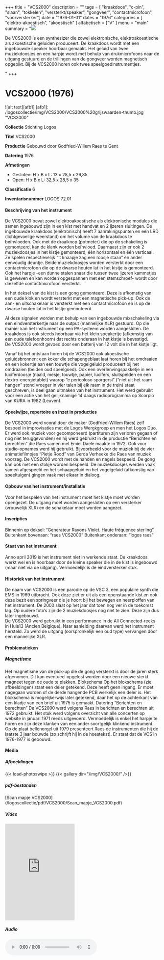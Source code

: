 ﻿+++
title = "VCS2000"
description = ""
tags = [
"kraakdoos", "c-pin", "slaan", "tokkelen", "versterkt/speaker", "gongveer", "contactmicrofoon", "voorversterker"]
date = "1976-01-01"
dates = "1976"
categories = [
"elektro-akoestisch", "akoestisch"
]
alfabetisch = ["V"
]
menu = "main"
summary = "<a href='/logoscollectie/1970/vcs2000'><img src='/logoscollectie/img/VCS2000/VCS2000%20grijswaarden-thumb.jpg'></a><p>De VCS2000 is een synthesizer die zowel elektronische, elektroakoestische als akoestische geluiden produceert. De kraakdoos wordt met een ingebouwde speaker hoorbaar gemaakt. Het geluid van twee muziekdoosjes en een harpje wordt met behulp van drukmicrofoons naar de uitgang gestuurd en de trillingen van de gongveer worden magnetisch opgepikt. Bij de VCS2000 horen ook twee speelgoedinstrumentjes.</p>"
+++

# VCS2000 (1976)

![alt text][afb1]
[afb1]: /logoscollectie/img/VCS2000/VCS2000%20grijswaarden-thumb.jpg "VCS2000"

**Collectie**
Stichting Logos

**Titel**
VCS2000

**Productie**
Gebouwd door Godfried-Willem Raes te Gent 

**Datering**
1976

**Afmetingen**

- Gesloten: H x B x L: 13 x 28,5 x 26,85
- Open: H x B x L: 32,5 x 28,5 x 35

**Classificatie**
6

**Inventarisnummer**
LOGOS 72.01

#### Beschrijving van het instrument
De VCS2000 bevat zowel elektroakoestische als elektronische modules die samen ingebouwd zijn in een kist met handvat en 2 ijzeren sluitingen. De ingebouwde kraakdoos (elektronisch) heeft 7 aanrakingspunten en een LRD (lichtgevoelige weerstand) om het volume van de kraakdoos te beïnvloeden. Ook met de draaiknop (potmeter) die op de schakeling is gemonteerd, kan de klank worden beïnvloed. 
Daarnaast zijn er ook 2 muziekdoosjes in het kistje gemonteerd, één horizontaal en één verticaal. Ze spelen respectievelijk “’t knaapje zag een roosje staan” en ander eenvoudig deuntje. Beide muziekdoosjes worden versterkt door een contactmicrofoon die op de dwarse houten  lat in het kistje is gemonteerd. Ook het harpje -een dunne stalen snaar die tussen twee ijzeren kammetjes is geweven en kan worden opgespannen met een stemschroef- wordt door diezelfde contactmicrofoon versterkt. 

In het deksel van de kist is een gong gemonteerd. Deze is afkomstig van een oude klok en wordt versterkt met een magnetische pick-up. Ook de aan- en uitschakelaar is versterkt met een contactmicrofoon en is op de dwarse houten lat in het kistje gemonteerd.  

Al deze signalen worden met behulp van een ingebouwde mixschakeling via een eindversterkertje naar de output (mannelijke XLR) gestuurd. Op die manier kan het instrument op een PA-systeem worden aangesloten. De kraakdoos is ook steeds hoorbaar via het klein speakertje (afkomstig van een oude telefoonhoorn) dat rechts onderaan in het kistje is bevestigd.   
De VCS2000 wordt gevoed door een batterij van 12 volt die in het kistje ligt.

Vanaf bij het ontstaan horen bij de VCS2000 ook akoestische geluidsbronnen: een koker die schapengeblaat laat horen bij het omdraaien en een kokertje aan een touwtje die vogelgeluid produceert bij het omdraaien (beiden oud speelgoed). Ook een overlenvingspakketje in een luciferdoosje (naald, mesje, touwtje, papier, lucifers, sluitspelden en een dextro-energietablet) waarop “e pericoloso sporgersi” (“niet uit het raam hangen” stond vroeger in vier talen bij elk raam in de trein)  staat geschreven, is deel gaan uitmaken van het instrument. Het werd gebruikt voor een actie van het gelijknamige 14 daags radioprogramma op Scorpio van KURA in 1982 (Leuven).     

#### Speelwijze, repertoire en inzet in producties
De VCS2000 werd vooral door de maker (Godfried-Willem Raes) zelf bespeel in improvisaties met de Logos Wergkgroep en men het Logos Duo. Er werd ook muziek voor gecomponeerd (partituren zijn verloren gegaan of nog niet teruggevonden) en hij werd gebruikt in de productie “Berichten en berechten” die Raes samen met Emiel Daele maakte in 1972. Ook voor studio-opnames werd hij gebruikt. Bijvoorbeeld voor de muziek bij de vier animatiefilmpjes “Pietje Rood” van Gerda Verheeke die Raes van muziek voorzag. 
De VCS2000 wordt met de handen en nagels bespeeld. De gong kan ook met een stokje worden bespeeld. De muziekdoosjes werden vaak samen afgespeeld en het schaapgeluid en het vogelgeluid (afkomstig van speeltuigen) gingen vaak met elkaar in dialoog. 

#### Opbouw van het instrument/installatie
Voor het bespelen van het instrument moet het kistje moet worden opengezet. De uitgang moet worden aangesloten op een versterker (vrouwelijk XLR) en de schakelaar moet worden aangezet.  

#### Inscripties
Binnenin op deksel: “Generateur Rayons Violet. Haute fréquence sterling”. 
Buitenkant bovenaan: “raes VCS2000” 
Buitenkant onderaan: “logos raes”

#### Staat van het instrument
Anno april 2019 is het instrument niet in werkende staat. De kraakdoos werkt wel en is hoorbaar door de kleine speaker die in de kist is ingebouwd (maar niet via de uitgang). Vermoedelijk is de eindversterker stuk.

#### Historiek van het instrument
De naam van VCS2000 is een parodie op de VSC 3, een populaire synth die EMS in 1969 uitbracht. Ook deze ziet er uit als een openstaande kist en ook deze bezit een springveer die je hoort bij het bewegen en neerploffen van het instrument. De 2000 slaat op het jaar dat toen nog ver in de toekomst lag.
Op oudere foto’s zijn de 2 muziekdoosjes nog niet te zien. Deze zijn dus later ingebouwd.   
De VCS2000 werd gebruikt in een performance in de All Connected-reeks in Huis13 (Ancien Belgique). Naar aanleiding daarvan werd het instrument hersteld. Zo werd de uitgang (oorspronkelijk een oud type) vervangen door een mannelijke XLR. 

#### Problematieken
##### Magnetisme
Het magnetisme van de pick-up die de gong versterkt is door de jaren sterk afgenomen. Dit kan eventueel opgelost worden door een nieuwe sterkt magneet tegen de oude te plakken.
Blokschema
Op het blokschema (zie afbeeldingen) staat een deler getekend. Deze heeft geen ingang. Er moet nagegaan worden of de derde hangende PCB werkelijk een deler is. Het blokschema is mogelijkerwijs later getekend, daar het op de achterkant van een kladje van een brief uit 1975 is gemaakt. 
Datering “Berichten en berechten” 
De VCS2000 werd volgens Raes in berichten en berechten uit 1972 gebruikt. Het stuk werd volgens overzicht van alle concerten op website in januari 1971 reeds uitgevoerd. Vermoedelijk is enkel het harpje te horen en zijn deze klanken van een ander soortgelijk klinkend instrument.
Op de plaat bellenorgel uit 1979 presenteert Raes de instrumenten die hij de laatste 3 jaar bouwde (zo schrijft hij in de hoestekst). Er staat dat de VCS in 1976-1977 is gebouwd.


#### Media
##### Afbeeldingen
{{< load-photoswipe >}}
{{< gallery dir="/img/VCS2000/" />}}

##### pdf-bestanden
[Scan mapje VCS2000] (/logoscollectie/pdf/VCS2000/Scan_mapje_VCS2000.pdf)

##### Video
<iframe width="45%" height="315" src="https://www.youtube.com/embed/39BXxCJkizc" frameborder="0" allow="accelerometer; autoplay; encrypted-media; gyroscope; picture-in-picture" allowfullscreen></iframe>

##### Audio
<audio controls>
<source src="/logoscollectie/audio/VCS2000/CD1462-03_VCS2000.wav" type="audio/wav">
<source src="/logoscollectie/audio/VCS2000/CD1462-03_VCS2000.wav" type="audio/x-wav">
  Your browser doesn't support HTML5 audio. Here is a <a href="/logoscollectie/audio/VCS2000/CD1462-03_VCS2000.wav">link to the audio</a> instead.
</audio>


